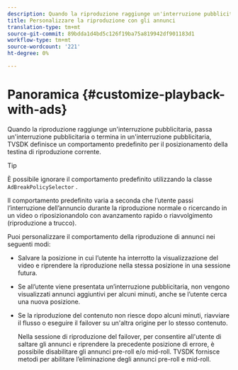 ```yaml
---
description: Quando la riproduzione raggiunge un'interruzione pubblicitaria, passa un'interruzione pubblicitaria o termina in un'interruzione pubblicitaria, TVSDK definisce un comportamento predefinito per il posizionamento della testina di riproduzione corrente.
title: Personalizzare la riproduzione con gli annunci
translation-type: tm+mt
source-git-commit: 89bdda1d4bd5c126f19ba75a819942df901183d1
workflow-type: tm+mt
source-wordcount: '221'
ht-degree: 0%

---
```



# Panoramica {#customize-playback-with-ads}

Quando la riproduzione raggiunge un&#39;interruzione pubblicitaria, passa un&#39;interruzione pubblicitaria o termina in un&#39;interruzione pubblicitaria, TVSDK definisce un comportamento predefinito per il posizionamento della testina di riproduzione corrente.

>[!TIP]
>
>È possibile ignorare il comportamento predefinito utilizzando la classe `AdBreakPolicySelector` .

Il comportamento predefinito varia a seconda che l’utente passi l’interruzione dell’annuncio durante la riproduzione normale o ricercando in un video o riposizionandolo con avanzamento rapido o riavvolgimento (riproduzione a trucco).

Puoi personalizzare il comportamento della riproduzione di annunci nei seguenti modi:

* Salvare la posizione in cui l’utente ha interrotto la visualizzazione del video e riprendere la riproduzione nella stessa posizione in una sessione futura.
* Se all’utente viene presentata un’interruzione pubblicitaria, non vengono visualizzati annunci aggiuntivi per alcuni minuti, anche se l’utente cerca una nuova posizione.
* Se la riproduzione del contenuto non riesce dopo alcuni minuti, riavviare il flusso o eseguire il failover su un&#39;altra origine per lo stesso contenuto.

   Nella sessione di riproduzione del failover, per consentire all&#39;utente di saltare gli annunci e riprendere la precedente posizione di errore, è possibile disabilitare gli annunci pre-roll e/o mid-roll. TVSDK fornisce metodi per abilitare l’eliminazione degli annunci pre-roll e mid-roll.